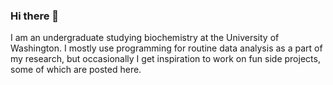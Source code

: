 ### Hi there 👋
I am an undergraduate studying biochemistry at the University of Washington. I mostly use programming for routine data analysis as a part of my research, but occasionally I get inspiration to work on fun side projects, some of which are posted here.
